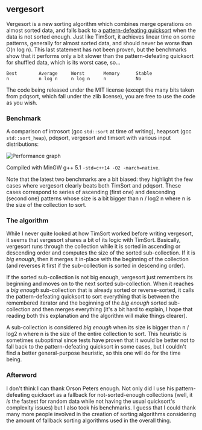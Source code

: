 vergesort
---------

Vergesort is a new sorting algorithm which combines merge operations on almost sorted data, and
falls back to a [pattern-defeating quicksort](https://github.com/orlp/pdqsort) when the data is
not sorted enough. Just like TimSort, it achieves linear time on some patterns, generally for
almost sorted data, and should never be worse than O(n log n). This last statement has not been
proven, but the benchmarks show that it performs only a bit slower than the pattern-defeating
quicksort for shuffled data, which is its worst case, so...

    Best        Average     Worst       Memory      Stable
    n           n log n     n log n     n           No

The code being released under the MIT license (except the many bits taken from pdqsort, which
fall under the zlib license), you are free to use the code as you wish.

### Benchmark

A comparison of introsort (gcc `std::sort` at time of writing), heapsort (gcc `std::sort_heap`),
pdqsort, vergesort and timsort with various input distributions:

![Performance graph](http://i.imgur.com/RdWf27n.png)

Compiled with MinGW g++ 5.1 `-std=c++14 -O2 -march=native`.

Note that the latest two benchmarks are a bit biased: they highlight the few cases where vergesort
clearly beats both TimSort and pdqsort. These cases correspond to series of ascending (first one)
and descending (second one) patterns whose size is a bit bigger than n / log2 n where n is the
size of the collection to sort.

### The algorithm

While I never quite looked at how TimSort worked before writing vergesort, it seems that vergesort
shares a bit of its logic with TimSort. Basically, vergesort runs through the collection while it
is sorted in ascending or descending order and computes the size of the sorted sub-collection. If
it is *big enough*, then it merges it in-place with the beginning of the collection (and reverses
it first if the sub-collection is sorted in descending order).

If the sorted sub-collection is not big enough, vergesort just remembers its beginning and moves
on to the next sorted sub-collection. When it reaches a *big enough* sub-collection that is already
sorted or reverse-sorted, it calls the pattern-defeating quicksort to sort everything that is between
the remembered iterator and the beginning of the *big enough* sorted sub-collection and then merges
everything (it's a bit hard to explain, I hope that reading both this explanation and the algorithm
will make things clearer).

A sub-collection is considered *big enough* when its size is bigger than n / log2 n where n is the
size of the entire collection to sort. This heuristic is sometimes suboptimal since tests have proven
that it would be better not to fall back to the pattern-defeating quicksort in some cases, but I
couldn't find a better general-purpose heuristic, so this one will do for the time being.

### Afterword

I don't think I can thank Orson Peters enough. Not only did I use his pattern-defeating quicksort
as a fallback for not-sorted-enough collections (well, it *is* the fastest for random data while not
having the usual quicksort's complexity issues) but I also took his benchmarks. I guess that I could
thank many more people involved in the creation of sorting algorithms considering the amount of
fallback sorting algorithms used in the overall thing.
